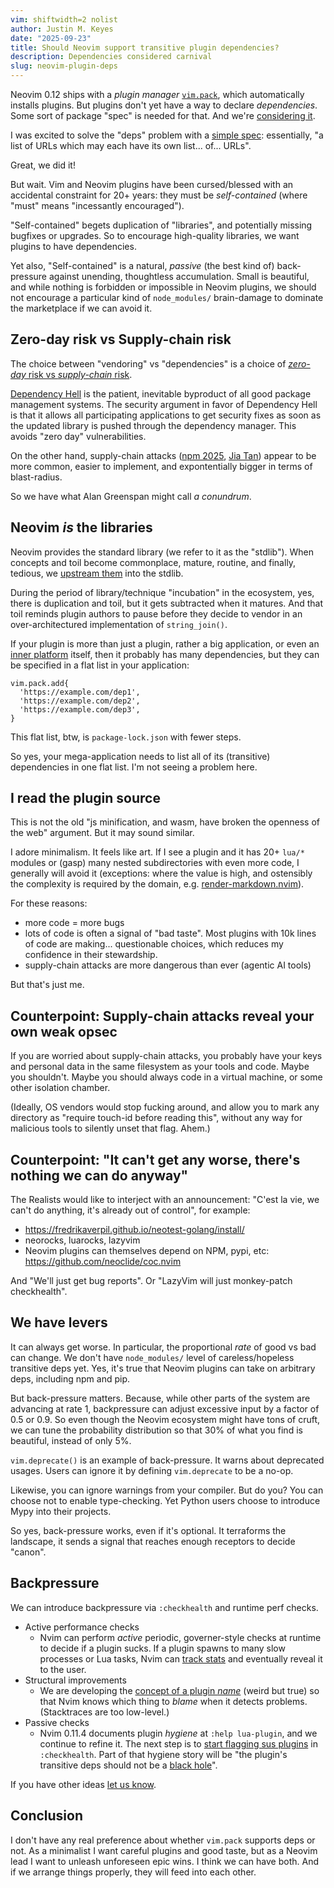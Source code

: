 ```yaml
---
vim: shiftwidth=2 nolist
author: Justin M. Keyes
date: "2025-09-23"
title: Should Neovim support transitive plugin dependencies?
description: Dependencies considered carnival
slug: neovim-plugin-deps
---
```


Neovim 0.12 ships with a *plugin manager* [`vim.pack`](https://github.com/neovim/neovim/pull/34009),
which automatically installs plugins. But plugins don't yet have a way to
declare *dependencies*. Some sort of package "spec" is needed for that. And
we're [considering it](https://github.com/neovim/neovim/issues/34778).

I was excited to solve the "deps" problem with a [simple spec](https://github.com/neovim/packspec/):
essentially, "a list of URLs which may each have its own list... of... URLs".

Great, we did it!

But wait. Vim and Neovim plugins have been cursed/blessed with an accidental
constraint for 20+ years: they must be *self-contained* (where "must" means
"incessantly encouraged").

"Self-contained" begets duplication of "libraries", and potentially missing
bugfixes or upgrades. So to encourage high-quality libraries, we want plugins to
have dependencies.

Yet also, "Self-contained" is a natural, *passive* (the best kind of)
back-pressure against unending, thoughtless accumulation. Small is beautiful,
and while nothing is forbidden or impossible in Neovim plugins, we should not
encourage a particular kind of `node_modules/` brain-damage to dominate the
marketplace if we can avoid it.

## Zero-day risk vs Supply-chain risk

The choice between "vendoring" vs "dependencies" is a choice of [*zero-day* risk vs *supply-chain* risk](https://x.com/justinmk/status/1965224415857377310).

[Dependency Hell](https://www.gingerbill.org/article/2025/09/08/package-managers-are-evil/)
is the patient, inevitable byproduct of all good package management systems.
The security argument in favor of Dependency Hell is that it allows all
participating applications to get security fixes as soon as the updated
library is pushed through the dependency manager. This avoids "zero day"
vulnerabilities.

On the other hand, supply-chain attacks ([npm 2025](https://news.ycombinator.com/item?id=45169657), [Jia Tan](https://news.ycombinator.com/item?id=39914981))
appear to be more common, easier to implement, and expontentially bigger in
terms of blast-radius.

So we have what Alan Greenspan might call *a conundrum*.

## Neovim _is_ the libraries

Neovim provides the standard library (we refer to it as the "stdlib"). When
concepts and toil become commonplace, mature, routine, and finally, tedious, we
[upstream them](https://github.com/neovim/neovim/issues/20893#issuecomment-1723453602) into the stdlib.

During the period of library/technique "incubation" in the ecosystem, yes, there
is duplication and toil, but it gets subtracted when it matures. And that toil
reminds plugin authors to pause before they decide to vendor in an
over-architectured implementation of `string_join()`.

If your plugin is more than just a plugin, rather a big application, or even
an [inner platform](https://www.lazyvim.org/) itself, then it probably has many
dependencies, but they can be specified in a flat list in your application:

```
vim.pack.add{
  'https://example.com/dep1',
  'https://example.com/dep2',
  'https://example.com/dep3',
}
```

This flat list, btw, is `package-lock.json` with fewer steps.

So yes, your mega-application needs to list all of its (transitive) dependencies
in one flat list. I'm not seeing a problem here.

## I read the plugin source

This is not the old "js minification, and wasm, have broken the openness of the
web" argument. But it may sound similar.

I adore minimalism. It feels like art. If I see a plugin and it has 20+ `lua/*`
modules or (gasp) many nested subdirectories with even more code, I generally
will avoid it (exceptions: where the value is high, and ostensibly the
complexity is required by the domain, e.g. [render-markdown.nvim](https://github.com/MeanderingProgrammer/render-markdown.nvim)).

For these reasons:

- more code = more bugs
- lots of code is often a signal of "bad taste". Most plugins with 10k lines of
  code are making... questionable choices, which reduces my confidence in their
  stewardship.
- supply-chain attacks are more dangerous than ever (agentic AI tools)

But that's just me.

## Counterpoint: Supply-chain attacks reveal your own weak opsec

If you are worried about supply-chain attacks, you probably have your keys and
personal data in the same filesystem as your tools and code. Maybe you
shouldn't. Maybe you should always code in a virtual machine, or some other
isolation chamber.

(Ideally, OS vendors would stop fucking around, and allow you to mark any
directory as "require touch-id before reading this", without any way for
malicious tools to silently unset that flag. Ahem.)

## Counterpoint: "It can't get any worse, there's nothing we can do anyway"

The Realists would like to interject with an announcement: "C'est la vie, we
can't do anything, it's already out of control", for example:

- https://fredrikaverpil.github.io/neotest-golang/install/
- neorocks, luarocks, lazyvim
- Neovim plugins can themselves depend on NPM, pypi, etc: https://github.com/neoclide/coc.nvim

And "We'll just get bug reports". Or "LazyVim will just monkey-patch checkhealth".

## We have levers

It can always get worse. In particular, the proportional _rate_ of good vs bad
can change. We don't have `node_modules/` level of careless/hopeless transitive
deps yet. Yes, it's true that Neovim plugins can take on arbitrary deps,
including npm and pip.

But back-pressure matters. Because, while other parts of the system are
advancing at rate 1, backpressure can adjust excessive input by a factor of 0.5
or 0.9. So even though the Neovim ecosystem might have tons of cruft, we can
tune the probability distribution so that 30% of what you find is beautiful,
instead of only 5%.

`vim.deprecate()` is an example of back-pressure. It warns about deprecated
usages. Users can ignore it by defining `vim.deprecate` to be a no-op.

Likewise, you can ignore warnings from your compiler. But do you? You can choose not to
enable type-checking. Yet Python users choose to introduce Mypy into their
projects.

So yes, back-pressure works, even if it's optional. It terraforms the landscape,
it sends a signal that reaches enough receptors to decide "canon".

## Backpressure

We can introduce backpressure via `:checkhealth` and runtime perf checks.

* Active performance checks
  * Nvim can perform *active* periodic, governer-style checks at runtime to
    decide if a plugin sucks. If a plugin spawns to many slow processes or Lua
    tasks, Nvim can [track stats](https://github.com/neovim/neovim/issues/26861)
    and eventually reveal it to the user.
* Structural improvements
  * We are developing the [concept of a plugin *name*](https://github.com/neovim/neovim/issues/34704)
    (weird but true) so that Nvim knows which thing to *blame* when it detects
    problems. (Stacktraces are too low-level.)
* Passive checks
  * Nvim 0.11.4 documents plugin *hygiene* at `:help lua-plugin`, and we
    continue to refine it. The next step is to [start flagging sus
    plugins](https://github.com/neovim/neovim/pull/35854) in `:checkhealth`.
    Part of that hygiene story will be "the plugin's transitive deps should not
    be a [black hole](https://www.reddit.com/r/ProgrammerHumor/comments/6s0wov/heaviest_objects_in_the_universe/)".

If you have other ideas [let us know](https://github.com/neovim/neovim/discussions).

## Conclusion

I don't have any real preference about whether `vim.pack` supports deps or not.
As a minimalist I want careful plugins and good taste, but as a Neovim lead
I want to unleash unforeseen epic wins. I think we can have both. And if we
arrange things properly, they will feed into each other.

